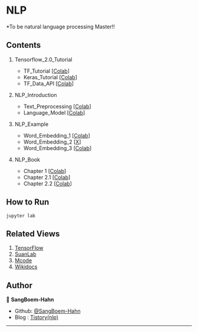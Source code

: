 # NLP
*To be natural language processing Master!!


## Contents

01. Tensorflow_2.0_Tutorial 

    - TF_Tutorial [[Colab](https://github.com/SangBeom-Hahn/NLP/blob/main/tf_2.0_tutorial/tensorflow_official_tutorial.ipynb)]
    - Keras_Tutorial [[Colab](https://github.com/SangBeom-Hahn/NLP/blob/main/tf_2.0_tutorial/tf%2C_keras_lecture.ipynb)]
    - TF_Data_API [[Colab](https://github.com/SangBeom-Hahn/NLP/blob/main/tf_2.0_tutorial/tf_Data_API.ipynb)]
    
02. NLP_Introduction
    - Text_Preprocessing [[Colab](https://github.com/SangBeom-Hahn/NLP/blob/main/metacode_introduction_to_NLP/text_preprocessing_%EC%8B%A4%EC%8A%B5.ipynb)]
    - Language_Model [[Colab](https://github.com/SangBeom-Hahn/NLP/blob/main/metacode_introduction_to_NLP/%EC%96%B8%EC%96%B4_%EB%AA%A8%EB%8D%B8_%EC%8B%A4%EC%8A%B5.ipynb)]

03. NLP_Example
    - Word_Embedding_1 [[Colab](https://github.com/SangBeom-Hahn/NLP/blob/main/metacode_example_to_NLP/NLP_Tutorial_02_Word_Embedding_1.ipynb)]
    - Word_Embedding_2 [[X]()]
    - Word_Embedding_3 [[Colab](https://github.com/SangBeom-Hahn/NLP/blob/main/metacode_example_to_NLP/NLP_Tutorial_03_Word_Embedding_2.ipynb)]

04. NLP_Book
    - Chapter 1 [[Colab](https://github.com/SangBeom-Hahn/NLP/blob/main/nlp_book/1_nlp_%EC%A4%80%EB%B9%84.ipynb)]
    - Chapter 2.1 [[Colab](https://github.com/SangBeom-Hahn/NLP/blob/main/nlp_book/2_1_%ED%85%8D%EC%8A%A4%ED%8A%B8_%EC%A0%84%EC%B2%98%EB%A6%AC.ipynb)]
    - Chapter 2.2 [[Colab](https://github.com/SangBeom-Hahn/NLP/blob/main/nlp_book/2_2_%EB%AA%A8%EB%8D%B8%EB%A7%81_%EC%A0%84%EC%B2%98%EB%A6%AC.ipynb)]



## How to Run
```
jupyter lab
```

## Related Views

01. [TensorFlow](https://www.tensorflow.org/tutorials)
02. [SuanLab](www.suanlab.com)
3. [Mcode](https://mcode.co.kr/)
4. [Wikidocs](https://wikidocs.net/book/2155)


## Author

👤 **SangBoem-Hahn**

- Github: [@SangBoem-Hahn](https://github.com/SangBoem-Hahn)
- Blog : [Tistory(nlp)](https://hsb422.tistory.com/category/%5B%ED%8C%8C%EC%9D%B4%EC%8D%AC%5D/%5B%EB%94%A5%EB%9F%AC%EB%8B%9D%28%EC%8B%AC%ED%99%94%29%5D)
---

